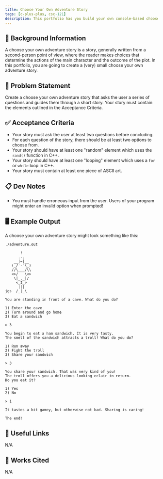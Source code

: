 ```yaml
---
title: Choose Your Own Adventure Story
tags: [c-plus-plus, csc-121]
description: This portfolio has you build your own console-based choose your own adventure story.
---
```


## 🔖 Background Information

A choose your own adventure story is a story, generally written from a second-person point of view, where the reader makes choices that determine the actions of the main character and the outcome of the plot. In this portfolio, you are going to create a (very) small choose your own adventure story.

## 🎯 Problem Statement

Create a choose your own adventure story that asks the user a series of questions and guides them through a short story. Your story must contain the elements outlined in the Acceptance Criteria.

## ✅ Acceptance Criteria

* Your story must ask the user at least two questions before concluding.
* For each question of the story, there should be at least two options to choose from.
* Your story should have at least one "random" element which uses the `rand()` function in C++.
* Your story should have at least one "looping" element which uses a `for` or `while` loop in C++.
* Your story must contain at least one piece of ASCII art.

## 📋 Dev Notes

* You must handle erroneous input from the user. Users of your program might enter an invalid option when prompted!

## 🖥️ Example Output

A choose your own adventure story might look something like this:

```text
./adventure.out

       !
      .-.
    __|=|__
   (_/`-`\_)
   //\___/\\
   <>/   \<>
    \|_._|/
     <_I_>
      |||
jgs  /_|_\

You are standing in front of a cave. What do you do?

1) Enter the cave
2) Turn around and go home
3) Eat a sandwich

> 3

You begin to eat a ham sandwich. It is very tasty.
The smell of the sandwich attracts a troll! What do you do?

1) Run away
2) Fight the troll
3) Share your sandwich

> 3

You share your sandwich. That was very kind of you!
The troll offers you a delicious looking eclair in return.
Do you eat it?

1) Yes
2) No

> 1

It tastes a bit gamey, but otherwise not bad. Sharing is caring!

The end!
```

## 🔗 Useful Links

N/A

## 📘 Works Cited

N/A
